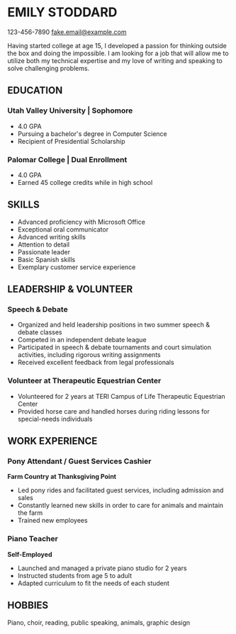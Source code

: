 # EMILY STODDARD
123-456-7890
fake.email@example.com

Having started college at age 15, I developed a passion for thinking outside the box and doing the impossible. I am looking for a job that will allow me to utilize both my technical expertise and my love of writing and speaking to solve challenging problems.

## EDUCATION
### Utah Valley University | Sophomore
- 4.0 GPA
- Pursuing a bachelor's degree in Computer Science
- Recipient of Presidential Scholarship

### Palomar College | Dual Enrollment
- 4.0 GPA
- Earned 45 college credits while in high school

## SKILLS
- Advanced proficiency with Microsoft Office
- Exceptional oral communicator
- Advanced writing skills
- Attention to detail
- Passionate leader
- Basic Spanish skills
- Exemplary customer service experience

## LEADERSHIP & VOLUNTEER
### Speech & Debate
- Organized and held leadership positions in two summer speech & debate classes
- Competed in an independent debate league
- Participated in speech & debate tournaments and court simulation activities, including rigorous writing assignments
- Received excellent feedback from legal professionals

### Volunteer at Therapeutic Equestrian Center
- Volunteered for 2 years at TERI Campus of Life Therapeutic Equestrian Center
- Provided horse care and handled horses during riding lessons for special-needs individuals

## WORK EXPERIENCE
### Pony Attendant / Guest Services Cashier
**Farm Country at Thanksgiving Point**
- Led pony rides and facilitated guest services, including admission and sales
- Constantly learned new skills in order to care for animals and maintain the farm
- Trained new employees

### Piano Teacher
**Self-Employed**
- Launched and managed a private piano studio for 2 years
- Instructed students from age 5 to adult
- Adapted curriculum to fit the needs of each student

## HOBBIES
Piano, choir, reading, public speaking, animals, graphic design
